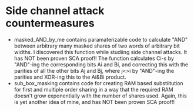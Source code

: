 # Side channel attack countermeasures

* masked_AND_by_me contains paramaterizable code to calculate "AND" between arbitrary many masked shares of two words of arbitrary bit widths. I discovered this function while studiing side channel attacks. It has NOT been proven SCA proof!! The function calculates Ci-s by "AND"-ing the corresponding bits Ai and Bi, and correcting this with the parities of all the other bits Aj and Bj, where j<>i by "AND"-ing the parities and XOR-ing this to the Ai&Bi product.
* sub_box_masking contains code for creating RAM based substiitution for first and multiple order sharing in a way that the required RAM doesn't grow exponentially with the number of shares used. Again, this is yet another idea of mine, and has NOT been proven SCA proof!!
